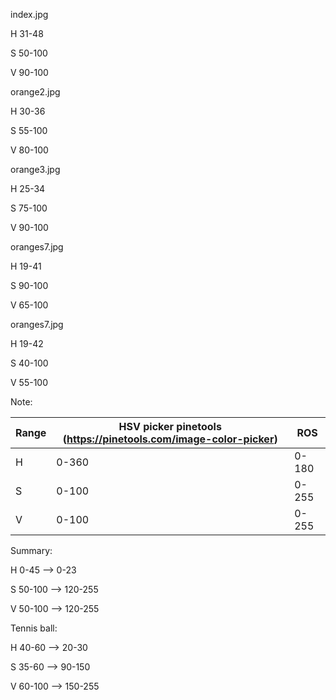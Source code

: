 index.jpg

H 31-48

S 50-100

V 90-100

orange2.jpg

H 30-36

S 55-100

V 80-100

orange3.jpg

H 25-34

S 75-100

V 90-100

oranges7.jpg

H 19-41

S 90-100

V 65-100

oranges7.jpg

H 19-42

S 40-100

V 55-100



Note: 

| Range | HSV picker pinetools (https://pinetools.com/image-color-picker) | ROS   |
| ----- | ------------------------------------------------------------ | ----- |
| H     | 0-360                                                        | 0-180 |
| S     | 0-100                                                        | 0-255 |
| V     | 0-100                                                        | 0-255 |

Summary:

H 0-45 --> 0-23

S 50-100 --> 120-255

V 50-100 --> 120-255



Tennis ball:

H 40-60 --> 20-30

S 35-60 --> 90-150

V 60-100 --> 150-255
